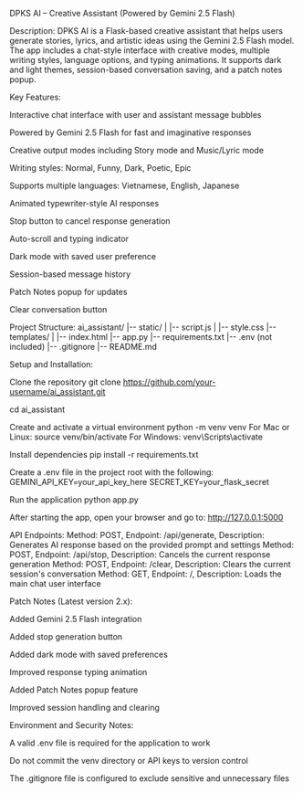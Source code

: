 DPKS AI – Creative Assistant (Powered by Gemini 2.5 Flash)

Description:
DPKS AI is a Flask-based creative assistant that helps users generate stories, lyrics, and artistic ideas using the Gemini 2.5 Flash model. The app includes a chat-style interface with creative modes, multiple writing styles, language options, and typing animations. It supports dark and light themes, session-based conversation saving, and a patch notes popup.

Key Features:

Interactive chat interface with user and assistant message bubbles

Powered by Gemini 2.5 Flash for fast and imaginative responses

Creative output modes including Story mode and Music/Lyric mode

Writing styles: Normal, Funny, Dark, Poetic, Epic

Supports multiple languages: Vietnamese, English, Japanese

Animated typewriter-style AI responses

Stop button to cancel response generation

Auto-scroll and typing indicator

Dark mode with saved user preference

Session-based message history

Patch Notes popup for updates

Clear conversation button

Project Structure:
ai_assistant/
|-- static/
| |-- script.js
| |-- style.css
|-- templates/
| |-- index.html
|-- app.py
|-- requirements.txt
|-- .env (not included)
|-- .gitignore
|-- README.md

Setup and Installation:

Clone the repository
git clone https://github.com/your-username/ai_assistant.git

cd ai_assistant

Create and activate a virtual environment
python -m venv venv
For Mac or Linux: source venv/bin/activate
For Windows: venv\Scripts\activate

Install dependencies
pip install -r requirements.txt

Create a .env file in the project root with the following:
GEMINI_API_KEY=your_api_key_here
SECRET_KEY=your_flask_secret

Run the application
python app.py

After starting the app, open your browser and go to:
http://127.0.0.1:5000

API Endpoints:
Method: POST, Endpoint: /api/generate, Description: Generates AI response based on the provided prompt and settings
Method: POST, Endpoint: /api/stop, Description: Cancels the current response generation
Method: POST, Endpoint: /clear, Description: Clears the current session's conversation
Method: GET, Endpoint: /, Description: Loads the main chat user interface

Patch Notes (Latest version 2.x):

Added Gemini 2.5 Flash integration

Added stop generation button

Added dark mode with saved preferences

Improved response typing animation

Added Patch Notes popup feature

Improved session handling and clearing

Environment and Security Notes:

A valid .env file is required for the application to work

Do not commit the venv directory or API keys to version control

The .gitignore file is configured to exclude sensitive and unnecessary files
